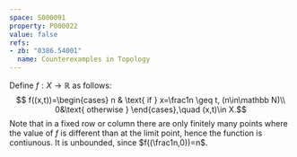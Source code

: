 ```yaml
---
space: S000091
property: P000022
value: false
refs:
- zb: "0386.54001"
  name: Counterexamples in Topology
---
```


Define $f:X\to \mathbb R$ as follows:
$$ f((x,t))=\begin{cases}
n & \text{ if } x=\frac1n \geq t, (n\in\mathbb N)\\ 
0&\text{ otherwise }
\end{cases},\quad (x,t)\in X.$$
Note that in a fixed row or column there are only finitely many points
where the value of $f$ is different than at the limit point, hence the function is contiunous.
It is unbounded, since $f((\frac1n,0))=n$.

